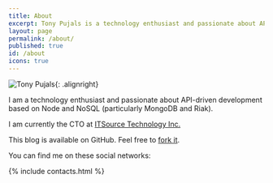 ```yaml
---
title: About
excerpt: Tony Pujals is a technology enthusiast and passionate about API-driven development based on Node and MongoDB.
layout: page
permalink: /about/
published: true
id: /about
icons: true
---
```


![Tony Pujals](https://www.gravatar.com/avatar/0e4808c01c44ad58d0aebb85fc68ae7b.png?size=250){: .alignright}

I am a technology enthusiast and passionate about API-driven development based on Node and NoSQL (particularly MongoDB and Riak).

I am currently the CTO at <a href="https://itsourcetek.com">ITSource Technology Inc.</a>

This blog is available on GitHub. Feel free to [fork it](https://github.com/tonypujals/tonypujals.github.io/).

You can find me on these social networks:

{% include contacts.html %}
